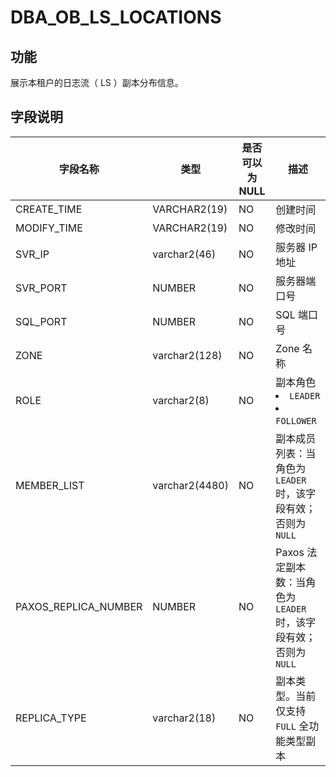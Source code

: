 DBA_OB_LS_LOCATIONS 
========================================

功能 
-----------------------

展示本租户的日志流（ LS ）副本分布信息。

字段说明 
-------------------------



|     字段名称     |      类型       | 是否可以为 NULL |                                                                                                                                                             描述                                                                                                                                                              |
|--------------|---------------|------------|-----------------------------------------------------------------------------------------------------------------------------------------------------------------------------------------------------------------------------------------------------------------------------------------------------------------------------|
| CREATE_TIME        | VARCHAR2(19)    | NO         | 创建时间                                                                                                                                                                                                                                                                                                                       |
| MODIFY_TIME        | VARCHAR2(19)    | NO         | 修改时间                                                                                                                                                                                                                                                                                                                       |
| SVR_IP       | varchar2(46)   | NO         | 服务器 IP 地址                                                                                                                                                                                                                                                                                                                   |
| SVR_PORT     | NUMBER    | NO         | 服务器端口号                                                                                                                                                                                                                                                                                                                      |
| SQL_PORT     | NUMBER    | NO         | SQL 端口号                                                                                                                                                                                                                                                                                                                     |
| ZONE         | varchar2(128)  | NO         | Zone 名称                                                                                                                                                                                                                                                                                                                     |
| ROLE         | varchar2(8)    | NO         | 副本角色 <li> `LEADER`   <li> `FOLLOWER`                                                                                                                                                                                           |
| MEMBER_LIST  | varchar2(4480) | NO         | 副本成员列表：当角色为 `LEADER` 时，该字段有效；否则为 `NULL`                                                                                                                                                                                                                                                                                     |
| PAXOS_REPLICA_NUMBER       | NUMBER    | NO         | Paxos 法定副本数：当角色为 `LEADER` 时，该字段有效；否则为 `NULL`                                                                                                                                                                                                                                                                                |
| REPLICA_TYPE | varchar2(18)   | NO         | 副本类型。当前仅支持 `FULL` 全功能类型副本     |


